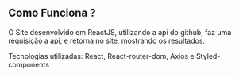 ## Como Funciona ?

O Site desenvolvido em ReactJS, utilizando a api do github, faz uma requisição
a api, e retorna no site, mostrando os resultados.

Tecnologias utilizadas: React, React-router-dom, Axios e Styled-components
